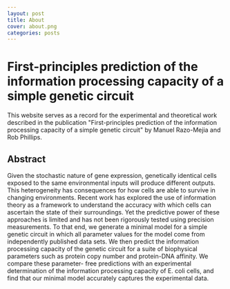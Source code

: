 ```yaml
---
layout: post
title: About
cover: about.png
categories: posts
---
```



<!-- [![DOI](https://zenodo.org/badge/62758735.svg)](https://zenodo.org/badge/latestdoi/62758735) -->


# First-principles prediction of the information processing capacity of a simple genetic circuit
This website serves as a record for the experimental and theoretical work
described in the publication "First-principles prediction of the information
processing capacity of a simple genetic circuit" by Manuel Razo-Mejia and Rob
Phillips.

<!-- The paper was published in [Cell Systems](https://www.cell.com/cell-systems/abstract/S2405-4712(18)30057-7). You can download PDFs of the main text and the supplementary information below:
* [Main Text](http://rpdata.caltech.edu/publications/RazoMejia_et_al_2018.pdf)
* [Supplementary Information](http://rpdata.caltech.edu/publications/RazoMejia_et_al_2018_Appendix.pdf) -->


## Abstract
Given the stochastic nature of gene expression, genetically identical cells
exposed to the same environmental inputs will produce different outputs. This
heterogeneity has consequences for how cells are able to survive in changing
environments. Recent work has explored the use of information theory as a
framework to understand the accuracy with which cells can ascertain the state of
their surroundings. Yet the predictive power of these approaches is limited and
has not been rigorously tested using precision measurements. To that end, we
generate a minimal model for a simple genetic circuit in which all parameter
values for the model come from independently published data sets. We then
predict the information processing capacity of the genetic circuit for a suite
of biophysical parameters such as protein copy number and protein-DNA affinity.
We compare these parameter- free predictions with an experimental determination
of the information processing capacity of E. coli cells, and find that our
minimal model accurately captures the experimental data. 
